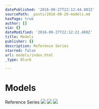 ```yaml
---
datePublished: '2016-08-27T22:12:44.803Z'
sourcePath: _posts/2016-08-20-models.md
hasPage: true
author: []
via: {}
dateModified: '2016-08-27T22:12:22.488Z'
title: Models
publisher: {}
description: Reference Series
starred: false
url: models/index.html
_type: Blurb

---
```

# Models

Reference Series
![](https://the-grid-user-content.s3-us-west-2.amazonaws.com/41f7c00f-2264-45da-85d5-759c454f3f5d.jpg)
![](https://the-grid-user-content.s3-us-west-2.amazonaws.com/cf243e08-9455-4d45-8636-49c6bd55fa5c.jpg)
![](https://the-grid-user-content.s3-us-west-2.amazonaws.com/12b63c6a-d392-4019-a79e-587cae231c43.jpg)